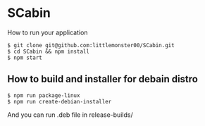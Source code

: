 # SCabin
How to run your application

```git
$ git clone git@github.com:littlemonster00/SCabin.git
$ cd SCabin && npm install
$ npm start
```

## How to build and installer for debain distro

```git
$ npm run package-linux
$ npm run create-debian-installer
```

And you can run .deb file in release-builds/